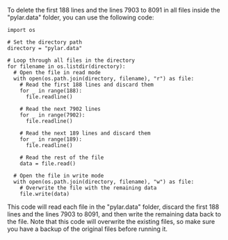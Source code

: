To delete the first 188 lines and the lines 7903 to 8091 in all files inside the "pylar.data" folder, you can use the following code:

```
import os

# Set the directory path
directory = "pylar.data"

# Loop through all files in the directory
for filename in os.listdir(directory):
  # Open the file in read mode
  with open(os.path.join(directory, filename), "r") as file:
    # Read the first 188 lines and discard them
    for _ in range(188):
      file.readline()

    # Read the next 7902 lines
    for _ in range(7902):
      file.readline()

    # Read the next 189 lines and discard them
    for _ in range(189):
      file.readline()

    # Read the rest of the file
    data = file.read()

  # Open the file in write mode
  with open(os.path.join(directory, filename), "w") as file:
    # Overwrite the file with the remaining data
    file.write(data)
```

This code will read each file in the "pylar.data" folder, discard the first 188 lines and the lines 7903 to 8091, and then write the remaining data back to the file. Note that this code will overwrite the existing files, so make sure you have a backup of the original files before running it.